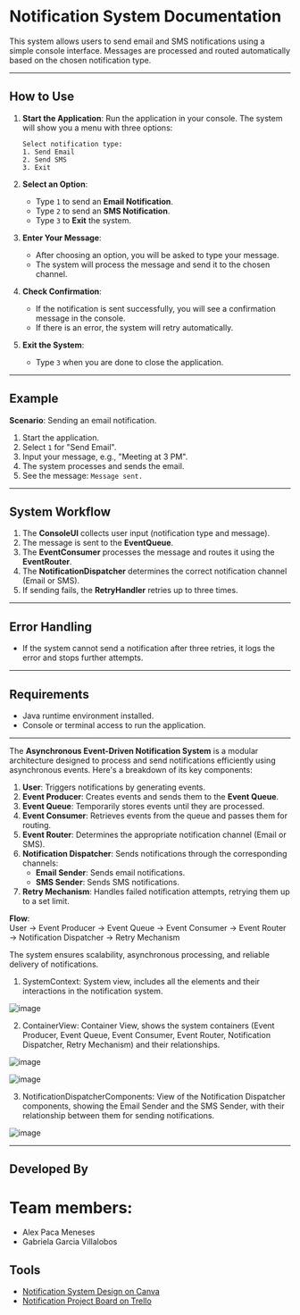 # Notification System Documentation

This system allows users to send email and SMS notifications using a simple console interface. Messages are processed and routed automatically based on the chosen notification type.

---

## **How to Use**
1. **Start the Application**:
   Run the application in your console. The system will show you a menu with three options:
   ```
   Select notification type:
   1. Send Email
   2. Send SMS
   3. Exit
   ```

2. **Select an Option**:
   - Type `1` to send an **Email Notification**.
   - Type `2` to send an **SMS Notification**.
   - Type `3` to **Exit** the system.

3. **Enter Your Message**:
   - After choosing an option, you will be asked to type your message.
   - The system will process the message and send it to the chosen channel.

4. **Check Confirmation**:
   - If the notification is sent successfully, you will see a confirmation message in the console.
   - If there is an error, the system will retry automatically.

5. **Exit the System**:
   - Type `3` when you are done to close the application.

---

## **Example**
**Scenario**: Sending an email notification.
1. Start the application.
2. Select `1` for "Send Email".
3. Input your message, e.g., "Meeting at 3 PM".
4. The system processes and sends the email.
5. See the message: `Message sent.`

---

## **System Workflow**
1. The **ConsoleUI** collects user input (notification type and message).
2. The message is sent to the **EventQueue**.
3. The **EventConsumer** processes the message and routes it using the **EventRouter**.
4. The **NotificationDispatcher** determines the correct notification channel (Email or SMS).
5. If sending fails, the **RetryHandler** retries up to three times.

---

## **Error Handling**
- If the system cannot send a notification after three retries, it logs the error and stops further attempts.

---

## **Requirements**
- Java runtime environment installed.
- Console or terminal access to run the application.

---
The **Asynchronous Event-Driven Notification System** is a modular architecture designed to process and send notifications efficiently using asynchronous events. Here's a breakdown of its key components:  

1. **User**: Triggers notifications by generating events.  
2. **Event Producer**: Creates events and sends them to the **Event Queue**.  
3. **Event Queue**: Temporarily stores events until they are processed.  
4. **Event Consumer**: Retrieves events from the queue and passes them for routing.  
5. **Event Router**: Determines the appropriate notification channel (Email or SMS).  
6. **Notification Dispatcher**: Sends notifications through the corresponding channels:
   - **Email Sender**: Sends email notifications.  
   - **SMS Sender**: Sends SMS notifications.  
7. **Retry Mechanism**: Handles failed notification attempts, retrying them up to a set limit.  

**Flow**:  
User → Event Producer → Event Queue → Event Consumer → Event Router → Notification Dispatcher → Retry Mechanism  

The system ensures scalability, asynchronous processing, and reliable delivery of notifications.


1. SystemContext: System view, includes all the elements and their interactions in the notification system.

![image](https://github.com/user-attachments/assets/fff1195d-1938-48b9-9723-49b98acb412d)


2. ContainerView: Container View, shows the system containers (Event Producer, Event Queue, Event Consumer, Event Router, Notification Dispatcher, Retry Mechanism) and their relationships.

![image](https://github.com/user-attachments/assets/1330ec7e-0ee7-4873-aca1-cc4f81e478f6)

![image](https://github.com/user-attachments/assets/f1186200-1cae-4783-b237-bd5be1fe57d6)

3. NotificationDispatcherComponents: View of the Notification Dispatcher components, showing the Email Sender and the SMS Sender, with their relationship between them for sending notifications.

![image](https://github.com/user-attachments/assets/0a8d7d33-2795-4ce6-9a64-02719150177a)


---

## **Developed By**
# Team members:
- Alex Paca Meneses
- Gabriela Garcia Villalobos

## **Tools**

- [Notification System Design on Canva](https://www.canva.com/design/DAGWdWh4MdY/_3TRRx6CJ9IWf09lc0gJ9w/edit?utm_content=DAGWdWh4MdY&utm_campaign=designshare&utm_medium=link2&utm_source=sharebutton)
- [Notification Project Board on Trello](https://trello.com/invite/b/672259a93c5119e2dcd0f37b/ATTI6eb6f4d3e12cd9d0888bdd48f3bc00267DE8E947/notification-project)
